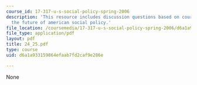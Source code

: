 ```yaml
---
course_id: 17-317-u-s-social-policy-spring-2006
description: 'This resource includes discussion questions based on course conclusion:
  the future of american social policy.'
file_location: /coursemedia/17-317-u-s-social-policy-spring-2006/d6a1a933159864efaab7fd2caf9e286e_24_25.pdf
file_type: application/pdf
layout: pdf
title: 24_25.pdf
type: course
uid: d6a1a933159864efaab7fd2caf9e286e

---
```

None